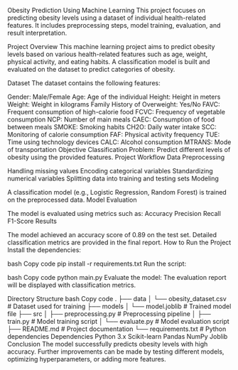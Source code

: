 Obesity Prediction Using Machine Learning
This project focuses on predicting obesity levels using a dataset of individual health-related features. It includes preprocessing steps, model training, evaluation, and result interpretation.

Project Overview
This machine learning project aims to predict obesity levels based on various health-related features such as age, weight, physical activity, and eating habits. A classification model is built and evaluated on the dataset to predict categories of obesity.

Dataset
The dataset contains the following features:

Gender: Male/Female
Age: Age of the individual
Height: Height in meters
Weight: Weight in kilograms
Family History of Overweight: Yes/No
FAVC: Frequent consumption of high-calorie food
FCVC: Frequency of vegetable consumption
NCP: Number of main meals
CAEC: Consumption of food between meals
SMOKE: Smoking habits
CH2O: Daily water intake
SCC: Monitoring of calorie consumption
FAF: Physical activity frequency
TUE: Time using technology devices
CALC: Alcohol consumption
MTRANS: Mode of transportation
Objective
Classification Problem: Predict different levels of obesity using the provided features.
Project Workflow
Data Preprocessing

Handling missing values
Encoding categorical variables
Standardizing numerical variables
Splitting data into training and testing sets
Modeling

A classification model (e.g., Logistic Regression, Random Forest) is trained on the preprocessed data.
Model Evaluation

The model is evaluated using metrics such as:
Accuracy
Precision
Recall
F1-Score
Results

The model achieved an accuracy score of 0.89 on the test set.
Detailed classification metrics are provided in the final report.
How to Run the Project
Install the dependencies:

bash
Copy code
pip install -r requirements.txt
Run the script:

bash
Copy code
python main.py
Evaluate the model: The evaluation report will be displayed with classification metrics.

Directory Structure
bash
Copy code
.
├── data
│   └── obesity_dataset.csv         # Dataset used for training
├── models
│   └── model.joblib                # Trained model file
├── src
│   ├── preprocessing.py            # Preprocessing pipeline
│   ├── train.py                    # Model training script
│   └── evaluate.py                 # Model evaluation script
├── README.md                       # Project documentation
└── requirements.txt                # Python dependencies
Dependencies
Python 3.x
Scikit-learn
Pandas
NumPy
Joblib
Conclusion
The model successfully predicts obesity levels with high accuracy. Further improvements can be made by testing different models, optimizing hyperparameters, or adding more features.

